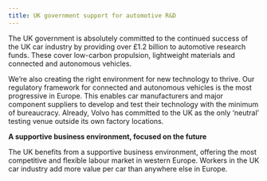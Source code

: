 ```yaml
---
title: UK government support for automotive R&D
---
```

The UK government is absolutely committed to the continued success of the UK car industry by providing over £1.2 billion to automotive research funds. These cover low-carbon propulsion, lightweight materials and connected and autonomous vehicles.

We’re also creating the right environment for new technology to thrive. Our regulatory framework for connected and autonomous vehicles is the most progressive in Europe. This enables car manufacturers and major component suppliers to develop and test their technology with the minimum of bureaucracy. Already, Volvo has committed to the UK as the only ‘neutral’ testing venue outside its own factory locations. 




**A supportive business environment, focused on the future**


The UK benefits from a supportive business environment, offering the most competitive and flexible labour market in western Europe. Workers in the UK car industry add more value per car than anywhere else in Europe. 

